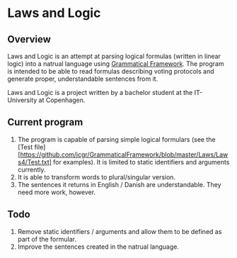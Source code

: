 Laws and Logic
====================

## Overview

Laws and Logic is an attempt at parsing logical formulas (written in linear logic) into a natrual language using [Grammatical Framework][GF]. The program is intended to be able to read formulas describing voting protocols and generate proper, understandable sentences from it.

Laws and Logic is a project written by a bachelor student at the IT-University at Copenhagen.

## Current program

1. The program is capable of parsing simple logical formulars (see the [Test file][https://github.com/jcgr/GrammaticalFramework/blob/master/Laws/Laws4/Test.txt] for examples). It is limited to static identifiers and arguments currently.
2. It is able to transform words to plural/singular version.
3. The sentences it returns in English / Danish are understandable. They need more work, however.

## Todo

1. Remove static identifiers / arguments and allow them to be defined as part of the formular.
2. Improve the sentences created in the natrual language.

[GF]: http://www.grammaticalframework.org/